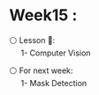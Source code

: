 # Week15 :

⚪️ Lesson 📖:<br>
&emsp;&ensp;1- Computer Vision
 

⚪️ For next week:
        <br>&emsp;&ensp;1- Mask Detection
